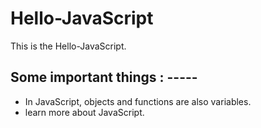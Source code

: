 # Hello-JavaScript
This is the Hello-JavaScript.




## Some important things : -----
 * In JavaScript, objects and functions are also variables.
 * learn more about JavaScript.


